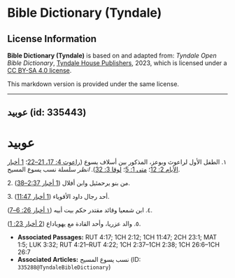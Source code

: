 # Bible Dictionary (Tyndale)

## License Information

**Bible Dictionary (Tyndale)** is based on and adapted from: _Tyndale Open Bible Dictionary_, [Tyndale House Publishers](https://tyndaleopenresources.com/), 2023, which is licensed under a [CC BY-SA 4.0 license](https://creativecommons.org/licenses/by-sa/4.0/legalcode.en).

This markdown version is provided under the same license.



--------------------------------

## عوبيد (id: 335443)

عوبيد
=====

١. الطفل الأول لراعوث وبوعز، المذكور بين أسلاف يسوع ([راعوث 4: 17، 21–22](https://ref.ly/Ruth4:17,Ruth4:21-Ruth4:22)؛ [1 أخبار الأيام 2: 12](https://ref.ly/1Chr2:12)؛ [متى 1: 5](https://ref.ly/Matt1:5)؛ [لوقا 3: 32](https://ref.ly/Luke3:32)). *انظر* سلسلة نسب يسوع المسيح.

2\. من بنو يرحمئيل وابن أفلال ([1 أخبار 2:37–38](https://ref.ly/1Chr2:37-1Chr2:38)).

3\. أحد رجال داود الأقوياء ([1 أخبار 11:47](https://ref.ly/1Chr11:47)).

٤. ابن شمعيا وقائد مقتدر حكم بيت أبيه ([١ أخبار 26: 6–7](https://ref.ly/1Chr26:6-1Chr26:7)).

٥. والد عزريا، وأحد القادة مع يهوياداع ([2 أخبار 23: 1](https://ref.ly/2Chr23:1)).

* **Associated Passages:** RUT 4:17; 1CH 2:12; 1CH 11:47; 2CH 23:1; MAT 1:5; LUK 3:32; RUT 4:21–RUT 4:22; 1CH 2:37–1CH 2:38; 1CH 26:6–1CH 26:7
* **Associated Articles:** نسب يسوع المسيح (ID: `335288@TyndaleBibleDictionary`)

